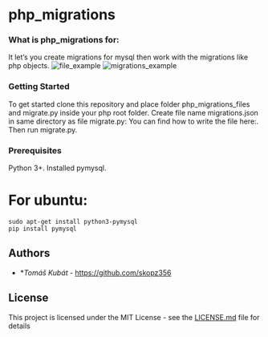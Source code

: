 # php_migrations

### What is php_migrations for:
It let’s you create migrations for mysql then work with the migrations like php objects.
![file_example](https://user-images.githubusercontent.com/36794259/51074257-50925080-167d-11e9-9705-5234c4e9253b.png)
![migrations_example](https://user-images.githubusercontent.com/36794259/51074288-bc74b900-167d-11e9-91d3-e09b09a631fe.png)



### Getting Started

To get started clone this repository and place folder php_migrations_files and migrate.py inside your php root folder.
Create file name migrations.json in same directory  as file migrate.py: You can find how to write the file here:.
Then run migrate.py.

### Prerequisites

Python 3+.
Installed pymysql.

# For ubuntu:

```
sudo apt-get install python3-pymysql
pip install pymysql
```



## Authors

* **Tomáš Kubát* - https://github.com/skopz356
 


## License

This project is licensed under the MIT License - see the [LICENSE.md](LICENSE.md) file for details
